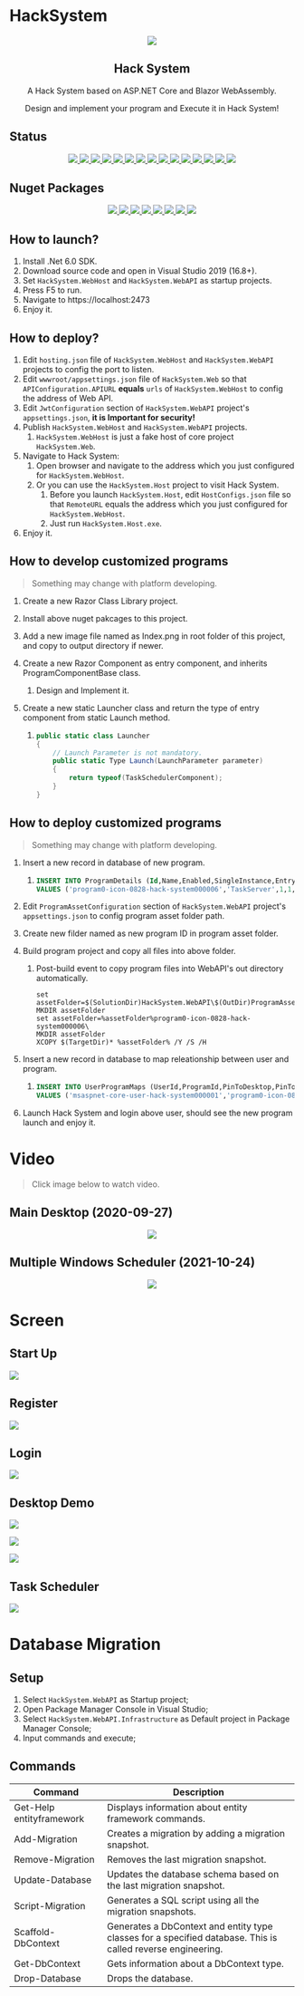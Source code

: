 # HackSystem

<p align="center">
   <img src="https://raw.github.com/CuteLeon/HackSystem/master/src/HackSystem.Web/wwwroot/LogoImage.png" align="center"/>
   <h2 align="center">Hack System</h2>
   <p align="center">A Hack System based on ASP.NET Core and Blazor WebAssembly.</p>
   <p align="center">Design and implement your program and Execute it in Hack System!</p>
</p>

## Status

<p align="center">
   <a href="https://github.com/CuteLeon/HackSystem/actions/workflows/dotnet-core.yml">
      <img border="0" src="https://github.com/CuteLeon/HackSystem/workflows/.Net%20Build/badge.svg" />
   </a>
   <a href="https://github.com/CuteLeon/HackSystem/blob/master/LICENSE">
      <img border="0" src="https://img.shields.io/github/license/CuteLeon/HackSystem" />
   </a>
   <a href="https://github.com/CuteLeon/HackSystem/search?l=c%23">
      <img border="0" src="https://img.shields.io/github/languages/top/CuteLeon/HackSystem" />
   </a>
   <a href="https://github.com/CuteLeon/HackSystem">
      <img border="0" src="https://img.shields.io/github/directory-file-count/CuteLeon/HackSystem" />
   </a>
   <a href="https://github.com/CuteLeon/HackSystem/archive/refs/heads/master.zip">
      <img border="0" src="https://img.shields.io/github/repo-size/CuteLeon/HackSystem" />
   </a>
   <a href="https://github.com/CuteLeon/HackSystem/issues?q=is%3Aopen+is%3Aissue">
      <img border="0" src="https://img.shields.io/github/issues/CuteLeon/HackSystem" />
   </a>
   <a href="https://github.com/CuteLeon/HackSystem/network/members">
      <img border="0" src="https://img.shields.io/github/forks/CuteLeon/HackSystem" />
   </a>
   <a href="https://github.com/CuteLeon/HackSystem/stargazers">
      <img border="0" src="https://img.shields.io/github/stars/CuteLeon/HackSystem" />
   </a>
   <a href="https://github.com/CuteLeon/HackSystem/watchers">
      <img border="0" src="https://img.shields.io/github/watchers/CuteLeon/HackSystem" />
   </a>
   <a href="https://github.com/CuteLeon/HackSystem/releases">
      <img border="0" src="https://img.shields.io/github/v/release/CuteLeon/HackSystem?include_prereleases" />
   </a>
   <a href="https://github.com/CuteLeon/HackSystem/releases">
      <img border="0" src="https://img.shields.io/github/release-date-pre/CuteLeon/HackSystem" />
   </a>
   <a href="https://github.com/CuteLeon/HackSystem/archive/refs/heads/master.zip">
      <img border="0" src="https://img.shields.io/github/downloads/CuteLeon/HackSystem/total" />
   </a>
   <a href="https://github.com/CuteLeon/HackSystem/tags">
      <img border="0" src="https://img.shields.io/github/v/tag/CuteLeon/HackSystem" />
   </a>
   <a href="https://github.com/CuteLeon/HackSystem/releases">
      <img border="0" src="https://img.shields.io/github/commits-since/CuteLeon/HackSystem/latest/master?include_prereleases" />
   </a>
   <a href="https://github.com/CuteLeon/HackSystem/commits/master">
      <img border="0" src="https://img.shields.io/github/last-commit/CuteLeon/HackSystem/master" />
   </a>
</p>

## Nuget Packages

<p align="center">
   <a href="https://www.nuget.org/packages/HackSystem.Intermediary/">
      <img border="0" src="https://img.shields.io/nuget/vpre/HackSystem.Intermediary?label=HackSystem.Intermediary&style=flat-square" />
   </a>
   <a href="https://www.nuget.org/packages/HackSystem.Intermediary.Abstractions/">
      <img border="0" src="https://img.shields.io/nuget/vpre/HackSystem.Intermediary.Abstractions?label=HackSystem.Intermediary.Abstractions&style=flat-square" />
   </a>
   <a href="https://www.nuget.org/packages/HackSystem.Web.Authentication.Abstractions/">
      <img border="0" src="https://img.shields.io/nuget/vpre/HackSystem.Web.Authentication.Abstractions?label=HackSystem.Web.Authentication.Abstractions&style=flat-square" />
   </a>
   <a href="https://www.nuget.org/packages/HackSystem.Web.Component.Abstractions/">
      <img border="0" src="https://img.shields.io/nuget/vpre/HackSystem.Web.Component.Abstractions?label=HackSystem.Web.Component.Abstractions&style=flat-square" />
   </a>
   <a href="https://www.nuget.org/packages/HackSystem.Web.CookieStorage/">
      <img border="0" src="https://img.shields.io/nuget/vpre/HackSystem.Web.CookieStorage?label=HackSystem.Web.CookieStorage&style=flat-square" />
   </a>
   <a href="https://www.nuget.org/packages/HackSystem.Web.ProgramPlatform/">
      <img border="0" src="https://img.shields.io/nuget/vpre/HackSystem.Web.ProgramPlatform?label=HackSystem.Web.ProgramPlatform&style=flat-square" />
   </a>
   <a href="https://www.nuget.org/packages/HackSystem.Web.ProgramPlatform.Abstractions/">
      <img border="0" src="https://img.shields.io/nuget/vpre/HackSystem.Web.ProgramPlatform.Abstractions?label=HackSystem.Web.ProgramPlatform.Abstractions&style=flat-square" />
   </a>
   <a href="https://www.nuget.org/packages/HackSystem.Web.ProgramSchedule.Abstractions/">
      <img border="0" src="https://img.shields.io/nuget/vpre/HackSystem.Web.ProgramSchedule.Abstractions?label=HackSystem.Web.ProgramSchedule.Abstractions&style=flat-square" />
   </a>
</p>

## How to launch?

1. Install .Net 6.0 SDK.
2. Download source code and open in Visual Studio 2019 (16.8+).
3. Set `HackSystem.WebHost` and `HackSystem.WebAPI` as startup projects.
4. Press F5 to run.
5. Navigate to https://localhost:2473
6. Enjoy it.

## How to deploy?

1. Edit `hosting.json` file of `HackSystem.WebHost` and `HackSystem.WebAPI` projects to config the port to listen.
2. Edit `wwwroot/appsettings.json` file of `HackSystem.Web` so that `APIConfiguration.APIURL` **equals** `urls` of `HackSystem.WebHost` to config the address of Web API.
3. Edit `JwtConfiguration` section of  `HackSystem.WebAPI` project's `appsettings.json`, **it is Important for security!**
4. Publish `HackSystem.WebHost` and `HackSystem.WebAPI` projects.
   1. `HackSystem.WebHost` is just a fake host of core project `HackSystem.Web`.
5. Navigate to Hack System:
   1. Open browser and navigate to the address which you just configured for `HackSystem.WebHost`.
   2. Or you can use the `HackSystem.Host` project to visit Hack System.
      1. Before you launch `HackSystem.Host`, edit `HostConfigs.json` file so that `RemoteURL` equals the address which you just configured for `HackSystem.WebHost`.
      2. Just run `HackSystem.Host.exe`.
6. Enjoy it.

## How to develop customized programs

> Something may change with platform developing.

1. Create a new Razor Class Library project.

2. Install above nuget pakcages to this project.

3. Add a new image file named as Index.png in root folder of this project, and copy to output directory if newer.

4. Create a new Razor Component as entry component, and inherits ProgramComponentBase class.

   1. Design and Implement it.

5. Create a new static Launcher class and return the type of entry component from static Launch method.
   1. ```csharp
      public static class Launcher
      {
          // Launch Parameter is not mandatory.
          public static Type Launch(LaunchParameter parameter)
          {
              return typeof(TaskSchedulerComponent);
          }
      }
      ```

## How to deploy customized programs

> Something may change with platform developing.

1. Insert a new record in database of new program.

   1. ```sql
      INSERT INTO ProgramDetails (Id,Name,Enabled,SingleInstance,EntryAssemblyName,EntryTypeName,EntryParameter,Mandatory)
      VALUES ('program0-icon-0828-hack-system000006','TaskServer',1,1,'HackSystem.Web.TaskSchedule','HackSystem.Web.TaskSchedule.Launcher','{ "Developer": "Leon" }',1);	
      ```

2. Edit `ProgramAssetConfiguration` section of  `HackSystem.WebAPI` project's `appsettings.json` to config program asset folder path.

3. Create new filder named as new program ID in program asset folder.

4. Build program project and copy all files into above folder.

   1. Post-build event to copy program files into WebAPI's out directory automatically.
      ```shell
      set assetFolder=$(SolutionDir)HackSystem.WebAPI\$(OutDir)ProgramAssets\
      MKDIR assetFolder
      set assetFolder=%assetFolder%program0-icon-0828-hack-system000006\
      MKDIR assetFolder
      XCOPY $(TargetDir)* %assetFolder% /Y /S /H
      ```

5. Insert a new record in database to map releationship between user and program.

   1. ```sql
      INSERT INTO UserProgramMaps (UserId,ProgramId,PinToDesktop,PinToDock,PinToTop,"Rename")
      VALUES ('msaspnet-core-user-hack-system000001','program0-icon-0828-hack-system000006',1,0,0,NULL);
      ```

6. Launch Hack System and login above user, should see the new program launch and enjoy it.

# Video

> Click image below to watch video.

## Main Desktop (2020-09-27)

<p align="center">
   <a href="https://www.bilibili.com/video/BV1di4y177TH/">
      <img border="0" src="https://raw.github.com/CuteLeon/HackSystem/master/readme/VideoSplash.jpg" />
   </a>
</p>

## Multiple Windows Scheduler (2021-10-24)

<p align="center">
   <a href="https://www.bilibili.com/video/BV16r4y117Fz/">
      <img border="0" src="https://raw.github.com/CuteLeon/HackSystem/master/readme/MultipleWindowsScheduler.jpg" />
   </a>
</p>

# Screen

## Start Up

![](https://raw.github.com/CuteLeon/HackSystem/master/readme/StartUp.jpg)



## Register

![](https://raw.github.com/CuteLeon/HackSystem/master/readme/Register.jpg)



## Login

![](https://raw.github.com/CuteLeon/HackSystem/master/readme/Login.jpg)



## Desktop Demo

![](https://raw.github.com/CuteLeon/HackSystem/master/readme/DesktopDemo_0.jpg)

![](https://raw.github.com/CuteLeon/HackSystem/master/readme/DesktopDemo_2.jpg)

![](https://raw.github.com/CuteLeon/HackSystem/master/readme/DesktopDemo_1.jpg)



## Task Scheduler

![](https://raw.github.com/CuteLeon/HackSystem/master/readme/TaskScheduler.jpg)



# Database Migration

## Setup

1. Select `HackSystem.WebAPI` as Startup project;
2. Open Package Manager Console in Visual Studio;
3. Select `HackSystem.WebAPI.Infrastructure` as Default project in Package Manager Console;
4. Input commands and execute;

## Commands

| Command                  | Description                                                  |
| ------------------------ | ------------------------------------------------------------ |
| Get-Help entityframework | Displays information about entity framework commands.        |
| Add-Migration            | Creates a migration by adding a migration snapshot.          |
| Remove-Migration         | Removes the last migration snapshot.                         |
| Update-Database          | Updates the database schema based on the last migration snapshot. |
| Script-Migration         | Generates a SQL script using all the migration snapshots.    |
| Scaffold-DbContext       | Generates a DbContext and entity type classes for a specified database. This is called reverse engineering. |
| Get-DbContext            | Gets information about a DbContext type.                     |
| Drop-Database            | Drops the database.                                          |
